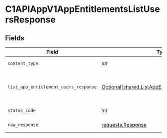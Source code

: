 # C1APIAppV1AppEntitlementsListUsersResponse


## Fields

| Field                                                                                                      | Type                                                                                                       | Required                                                                                                   | Description                                                                                                |
| ---------------------------------------------------------------------------------------------------------- | ---------------------------------------------------------------------------------------------------------- | ---------------------------------------------------------------------------------------------------------- | ---------------------------------------------------------------------------------------------------------- |
| `content_type`                                                                                             | *str*                                                                                                      | :heavy_check_mark:                                                                                         | HTTP response content type for this operation                                                              |
| `list_app_entitlement_users_response`                                                                      | [Optional[shared.ListAppEntitlementUsersResponse]](../../models/shared/listappentitlementusersresponse.md) | :heavy_minus_sign:                                                                                         | The ListAppEntitlementUsersResponse message contains a list of results and a nextPageToken if applicable.  |
| `status_code`                                                                                              | *int*                                                                                                      | :heavy_check_mark:                                                                                         | HTTP response status code for this operation                                                               |
| `raw_response`                                                                                             | [requests.Response](https://requests.readthedocs.io/en/latest/api/#requests.Response)                      | :heavy_minus_sign:                                                                                         | Raw HTTP response; suitable for custom response parsing                                                    |